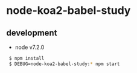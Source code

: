 # node-koa2-babel-study

## development

 - node v7.2.0

```bash
 $ npm install
 $ DEBUG=node-koa2-babel-study:* npm start
```
